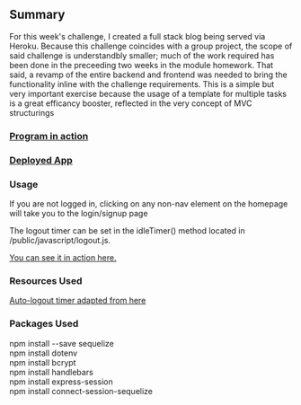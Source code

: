## Summary

For this week's challenge, I created a full stack blog being served via Heroku. Because this challenge coincides with
a group project, the scope of said challenge is understandbly smaller; much of the work required has been done in the preceeding two 
weeks in the module homework. That said, a revamp of the entire backend and frontend was needed to bring the functionality inline with 
the challenge requirements. This is a simple but very important exercise because the usage of a template for 
multiple tasks is a great efficancy booster, reflected in the very concept of MVC structurings

### [Program in action](https://www.youtube.com/watch?v=vtFeduhYlgE)
### [Deployed App]("https://radiant-garden-99860.herokuapp.com/")

### Usage

If you are not logged in, clicking on any non-nav element on the homepage will take you to the login/signup page

The logout timer can be set in the idleTimer() method located in /public/javascript/logout.js. 

[You can see it in action here.](https://www.youtube.com/watch?v=YvdwpdaQVa0)

### Resources Used
[Auto-logout timer adapted from here](https://gist.github.com/gerard-kanters/2ce9daa5c23d8abe36c2)

### Packages Used

npm install --save sequelize</br>
npm install dotenv</br>
npm install bcrypt</br>
npm install handlebars</br>
npm install express-session</br>
npm install connect-session-sequelize</br>
